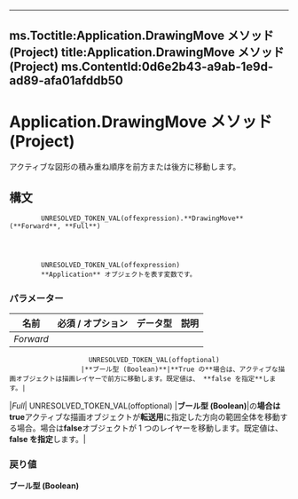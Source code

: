 

---
ms.Toctitle:Application.DrawingMove メソッド (Project)
title:Application.DrawingMove メソッド (Project)
ms.ContentId:0d6e2b43-a9ab-1e9d-ad89-afa01afddb50
---
# Application.DrawingMove メソッド (Project)




アクティブな図形の積み重ね順序を前方または後方に移動します。

## 構文

            UNRESOLVED_TOKEN_VAL(offexpression).**DrawingMove**(**Forward**, **Full**)




            UNRESOLVED_TOKEN_VAL(offexpression)
            **Application** オブジェクトを表す変数です。

### パラメーター

|**名前**|**必須 / オプション**|**データ型**|**説明**|
|---|---|---|---|
|*Forward*|
                        UNRESOLVED_TOKEN_VAL(offoptional)
                      |**ブール型 (Boolean)**|**True の**場合は、アクティブな描画オブジェクトは描画レイヤーで前方に移動します。既定値は、 **false を指定**します。|
|*Full*|
                        UNRESOLVED_TOKEN_VAL(offoptional)
                      |**ブール型 (Boolean)**|の**場合は true**アクティブな描画オブジェクトが**転送用**に指定した方向の範囲全体を移動する場合。場合は**false**オブジェクトが 1 つのレイヤーを移動します。既定値は、 **false を指定**します。|



### 戻り値
**ブール型 (Boolean)**






